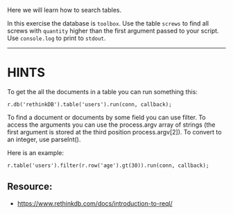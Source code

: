 Here we will learn how to search tables.

In this exercise the database is `toolbox`. Use the table `screws` to find all screws with `quantity` higher than the first argument passed to your script.
Use `console.log` to print to `stdout`.

---
# HINTS
To get the all the documents in a table you can run something this:
```javasscript
r.db('rethinkDB').table('users').run(conn, callback);
```
To find a document or documents by some field you can use filter.
To access the arguments you can use the process.argv array of strings (the first argument is stored at the third position process.argv[2]). To convert to an integer, use parseInt().

Here is an example:

```javasscript
r.table('users').filter(r.row('age').gt(30)).run(conn, callback);
```


## Resource:
* https://www.rethinkdb.com/docs/introduction-to-reql/
